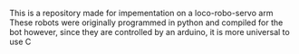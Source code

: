 This is a repository made for impementation on a loco-robo-servo arm
These robots were originally programmed in python and compiled for the bot
however, since they are controlled by an arduino, it is more universal to use C
